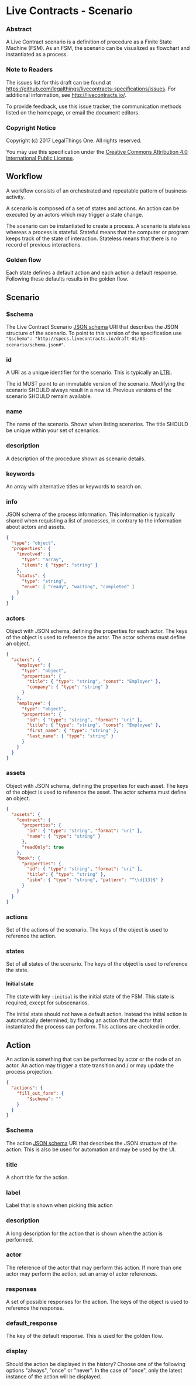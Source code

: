 # Live Contracts - Scenario

### Abstract

A Live Contract scenario is a definition of procedure as a Finite State Machine (FSM). As an FSM, the scenario can be
visualized as flowchart and instantiated as a process.

### Note to Readers

The issues list for this draft can be found at <https://github.com/legalthings/livecontracts-specifications/issues>.
For additional information, see <http://livecontracts.io/>.

To provide feedback, use this issue tracker, the communication methods listed on the homepage, or email the document
editors.

### Copyright Notice

Copyright (c) 2017 LegalThings One. All rights reserved.

You may use this specification under the [Creative Commons Attribution 4.0 International Public License](https://raw.githubusercontent.com/legalthings/livecontracts-specifications/master/LICENSE).

## Workflow

A workflow consists of an orchestrated and repeatable pattern of business activity.

A scenario is composed of a set of states and actions. An action can be executed by an actors which may trigger a
state change.

The scenario can be instantiated to create a process. A scenario is stateless whereas a process is stateful. Stateful
means that the computer or program keeps track of the state of interaction. Stateless means that there is no record of
previous interactions.

### Golden flow

Each state defines a default action and each action a default response. Following these defaults results in the golden
flow.

## Scenario

### $schema

The Live Contract Scenario [JSON schema](http://json-schema.org) URI that describes the JSON structure of the scenario.
To point to this version of the specification use `"$schema": "http://specs.livecontracts.io/draft-01/03-scenario/schema.json#"`.

### id

A URI as a unique identifier for the scenario. This is typically an [LTRI](http://specs.livecontracts.io/draft-01/00-ltri/).

The id MUST point to an immutable version of the scenario. Modifying the scenario SHOULD always result in a new id.
Previous versions of the scenario SHOULD remain available.

### name

The name of the scenario. Shown when listing scenarios. The title SHOULD be unique within your set of scenarios.

### description

A description of the procedure shown as scenario details.

### keywords

An array with alternative titles or keywords to search on.

### info

JSON schema of the process information. This information is typically shared when requisting a list of processes,
in contrary to the information about actors and assets.

```json
{
  "type": "object",
  "properties": {
    "involved": {
      "type": "array",
      "items": { "type": "string" }
    },
    "status": {
      "type": "string",
      "enum": [ "ready", "waiting", "completed" ]
    }
  }
}
```

### actors

Object with JSON schema, defining the properties for each actor. The keys of the object is used to reference the actor.
The actor schema must define an object.

```json
{
  "actors": {
    "employer": {
      "type": "object",
      "properties": {
        "title": { "type": "string", "const": "Employer" },
        "company": { "type": "string" }
      }
    },
    "employee": {
      "type": "object",
      "properties": {
        "id": { "type": "string", "format": "uri" },
        "title": { "type": "string", "const": "Employee" },
        "first_name": { "type": "string" },
        "last_name": { "type": "string" }
      }
    }
  }
}
```

### assets

Object with JSON schema, defining the properties for each asset. The keys of the object is used to reference the asset.
The actor schema must define an object.

```json
{
  "assets": {
    "contract": {
      "properties": {
        "id": { "type": "string", "format": "uri" },
        "name": { "type": "string" }
      },
      "readOnly": true
    },
    "book": {
      "properties": {
        "id": { "type": "string", "format": "uri" },
        "title": { "type": "string" },
        "isbn": { "type": "string", "pattern": "^\\d{13}$" }
      }
    }
  }
}
```

### actions

Set of the actions of the scenario. The keys of the object is used to reference the action.

### states

Set of all states of the scenario. The keys of the object is used to reference the state.

#### Initial state

The state with key `:initial` is the initial state of the FSM. This state is required, except for subscenarios.

The initial state should not have a default action. Instead the initial action is automatically determined, by finding
an action that the actor that instantiated the process can perform. This actions are checked in order.

## Action

An action is something that can be performed by actor or the node of an actor. An action may trigger a state transition
and / or may update the process projection.


```json
{
  "actions": {
    "fill_out_form": {
        "$schema": ""
    }
  }
}
```

### $schema

The action [JSON schema](http://json-schema.org) URI that describes the JSON structure of the action. This is also be
used for automation and may be used by the UI.

### title

A short title for the action.

### label

Label that is shown when picking this action

### description

A long description for the action that is shown when the action is performed.

### actor

The reference of the actor that may perform this action. If more than one actor may perform the action, set an array of
actor references.

### responses

A set of possible responses for the action. The keys of the object is used to reference the response.

### default_response

The key of the default response. This is used for the golden flow.

### display

Should the action be displayed in the history? Choose one of the following options "always", "once" or "never". In the
case of "once", only the latest instance of the action will be displayed.
